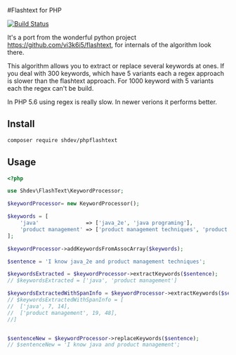 
#Flashtext for PHP


[![Build Status](https://travis-ci.org/shdev/phpflashtext.svg?branch=master)](https://travis-ci.org/shdev/phpflashtext)

It's a port from the wonderful python project https://github.com/vi3k6i5/flashtext,
for internals of the algorithm look there. 

This algorithm allows you to extract or replace several keywords at ones.
If you deal with 300 keywords, which have 5 variants each a regex approach is slower than the flashtext approach.
For 1000 keyword with 5 variants each the regex can't be build.

In PHP 5.6 using regex is really slow. In newer verions it performs better. 

## Install

```bash
composer require shdev/phpflashtext
```

## Usage

```php
<?php

use Shdev\FlashText\KeywordProcessor;

$keywordProcessor= new KeywordProcessor();

$keywords = [
	'java'               => ['java_2e', 'java programing'],
	'product management' => ['product management techniques', 'product management'],
];

$keywordProcessor->addKeywordsFromAssocArray($keywords);

$sentence = 'I know java_2e and product management techniques';

$keywordsExtracted = $keywordProcessor->extractKeywords($sentence);
// $keywordsExtracted = ['java', 'product management']

$keywordsExtractedWithSpanInfo = $keywordProcessor->extractKeywords($sentence, true);
// $keywordsExtractedWithSpanInfo = [
//	['java', 7, 14],
// 	['product management', 19, 48],
//]


$sentenceNew = $keywordProcessor->replaceKeywords($sentence);
// $sentenceNew = 'I know java and product management';

```